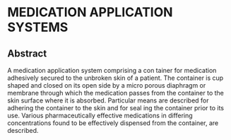 # MEDICATION APPLICATION SYSTEMS

## Abstract
A medication application system comprising a con tainer for medication adhesively secured to the unbroken skin of a patient. The container is cup shaped and closed on its open side by a micro porous diaphragm or membrane through which the medication passes from the container to the skin surface where it is absorbed. Particular means are described for adhering the container to the skin and for seal ing the container prior to its use. Various pharmaceutically effective medications in differing concentrations found to be effectively dispensed from the container, are described.